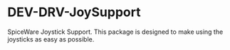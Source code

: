 DEV-DRV-JoySupport
==================

SpiceWare Joystick Support. This package is designed to make using the joysticks as easy as possible.
